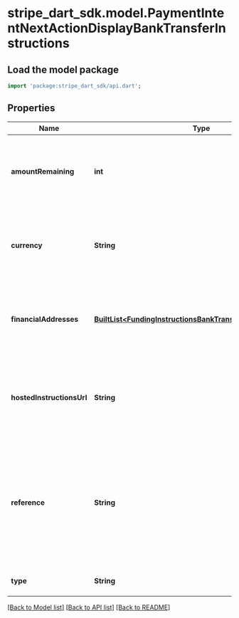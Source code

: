 # stripe_dart_sdk.model.PaymentIntentNextActionDisplayBankTransferInstructions

## Load the model package
```dart
import 'package:stripe_dart_sdk/api.dart';
```

## Properties
Name | Type | Description | Notes
------------ | ------------- | ------------- | -------------
**amountRemaining** | **int** | The remaining amount that needs to be transferred to complete the payment. | [optional] 
**currency** | **String** | Three-letter [ISO currency code](https://www.iso.org/iso-4217-currency-codes.html), in lowercase. Must be a [supported currency](https://stripe.com/docs/currencies). | [optional] 
**financialAddresses** | [**BuiltList&lt;FundingInstructionsBankTransferFinancialAddress&gt;**](FundingInstructionsBankTransferFinancialAddress.md) | A list of financial addresses that can be used to fund the customer balance | [optional] 
**hostedInstructionsUrl** | **String** | A link to a hosted page that guides your customer through completing the transfer. | [optional] 
**reference** | **String** | A string identifying this payment. Instruct your customer to include this code in the reference or memo field of their bank transfer. | [optional] 
**type** | **String** | Type of bank transfer | 

[[Back to Model list]](../README.md#documentation-for-models) [[Back to API list]](../README.md#documentation-for-api-endpoints) [[Back to README]](../README.md)


